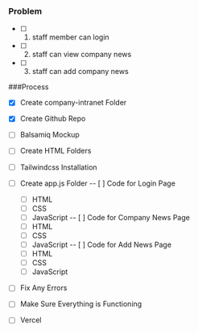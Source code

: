 ### Problem
- [ ] 1. staff member can login
- [ ] 2. staff can view company news
- [ ] 3. staff can add company news

###Process
- [x] Create company-intranet Folder
- [x] Create Github Repo
- [ ] Balsamiq Mockup
- [ ] Create HTML Folders
- [ ] Tailwindcss Installation
- [ ] Create app.js Folder
-- [ ] Code for Login Page
  - [ ] HTML
  - [ ] CSS
  - [ ] JavaScript
-- [ ] Code for Company News Page
  - [ ] HTML
  - [ ] CSS
  - [ ] JavaScript
-- [ ] Code for Add News Page
  - [ ] HTML
  - [ ] CSS
  - [ ] JavaScript
- [ ] Fix Any Errors
- [ ] Make Sure Everything is Functioning
- [ ] Vercel





